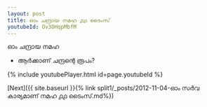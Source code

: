 ```yaml
---
layout: post
title: ഓം ചന്ദ്രായ നമഹ ൧൧ ടൈംസ്
youtubeId: Ov3OHqpMbfM
---
```

 
 
 ഓം ചന്ദ്രായ നമഹ 
 
 -  ആർക്കാണ് ചന്ദ്രന്റെ രൂപം? 
 
  
 
  
 
 
 
 
 
 


{% include youtubePlayer.html id=page.youtubeId %}
 
[Next]({{ site.baseurl }}{% link  split1/_posts/2012-11-04-ഓം സർവ കാര്യമാണ് നമഹ ൧൧ ടൈംസ്.md%})
 
